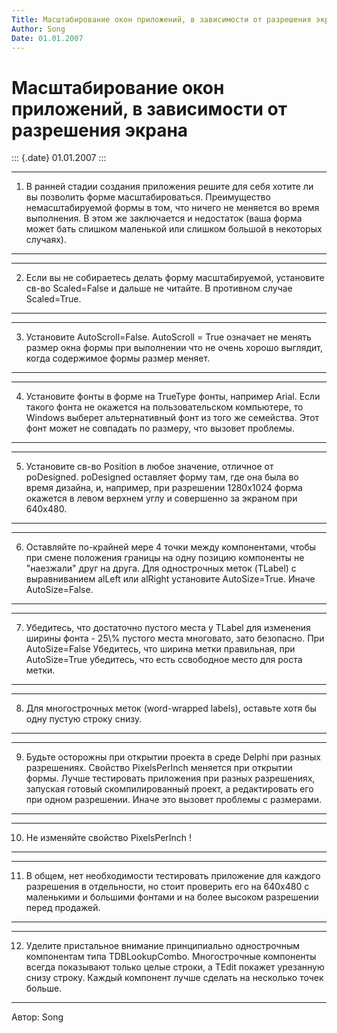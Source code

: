 ```yaml
---
Title: Масштабирование окон приложений, в зависимости от разрешения экрана
Author: Song
Date: 01.01.2007
---
```



Масштабирование окон приложений, в зависимости от разрешения экрана
===================================================================

::: {.date}
01.01.2007
:::

  ---- -----------------------------------------------------------------------------------------------------------------------------------------------------------------------------------------------------------------------------------------------------------------------------------------------------------------
  1.   В ранней стадии создания приложения решите для себя хотите ли вы позволить форме масштабироваться. Преимущество немасштабируемой формы в том, что ничего не меняется во время выполнения. В этом же заключается и недостаток (ваша форма может бать слишком маленькой или слишком большой в некоторых случаях).
  ---- -----------------------------------------------------------------------------------------------------------------------------------------------------------------------------------------------------------------------------------------------------------------------------------------------------------------

  ---- ----------------------------------------------------------------------------------------------------------------------------------------
  2.   Если вы не собираетесь делать форму масштабируемой, установите св-во Scaled=False и дальше не читайте. В противном случае Scaled=True.
  ---- ----------------------------------------------------------------------------------------------------------------------------------------

  ---- ------------------------------------------------------------------------------------------------------------------------------------------------------------------------
  3.   Установите AutoScroll=False. AutoScroll = True означает не менять размер окна формы при выполнении что не очень хорошо выглядит, когда содержимое формы размер меняет.
  ---- ------------------------------------------------------------------------------------------------------------------------------------------------------------------------

  ---- -------------------------------------------------------------------------------------------------------------------------------------------------------------------------------------------------------------------------------------------------------
  4.   Установите фонты в форме на TrueType фонты, например Arial. Если такого фонта не окажется на пользовательском компьютере, то Windows выберет альтернативный фонт из того же семейства. Этот фонт может не совпадать по размеру, что вызовет проблемы.
  ---- -------------------------------------------------------------------------------------------------------------------------------------------------------------------------------------------------------------------------------------------------------

  ---- ---------------------------------------------------------------------------------------------------------------------------------------------------------------------------------------------------------------------------------------------------
  5.   Установите св-во Position в любое значение, отличное от poDesigned. poDesigned оставляет форму там, где она была во время дизайна, и, например, при разрешении 1280x1024 форма окажется в левом верхнем углу и совершенно за экраном при 640x480.
  ---- ---------------------------------------------------------------------------------------------------------------------------------------------------------------------------------------------------------------------------------------------------

  ---- -----------------------------------------------------------------------------------------------------------------------------------------------------------------------------------------------------------------------------------------------------------------------
  6.   Оставляйте по-крайней мере 4 точки между компонентами, чтобы при смене положения границы на одну позицию компоненты не "наезжали" друг на друга. Для однострочных меток (TLabel) с выравниванием alLeft или alRight установите AutoSize=True. Иначе AutoSize=False.
  ---- -----------------------------------------------------------------------------------------------------------------------------------------------------------------------------------------------------------------------------------------------------------------------

  ---- -----------------------------------------------------------------------------------------------------------------------------------------------------------------------------------------------------------------------------------------------------------------
  7.   Убедитесь, что достаточно пустого места у TLabel для изменения ширины фонта - 25\\% пустого места многовато, зато безопасно. При AutoSize=False Убедитесь, что ширина метки правильная, при AutoSize=True убедитесь, что есть ссвободное место для роста метки.
  ---- -----------------------------------------------------------------------------------------------------------------------------------------------------------------------------------------------------------------------------------------------------------------

  ---- -------------------------------------------------------------------------------------------
  8.   Для многострочных меток (word-wrapped labels), оставьте хотя бы одну пустую строку снизу.
  ---- -------------------------------------------------------------------------------------------

  ---- -------------------------------------------------------------------------------------------------------------------------------------------------------------------------------------------------------------------------------------------------------------------------------------------------------------------
  9.   Будьте осторожны при открытии проекта в среде Delphi при разных разрешениях. Свойство PixelsPerInch меняется при открытии формы. Лучше тестировать приложения при разных разрешениях, запуская готовый скомпилированный проект, а редактировать его при одном разрешении. Иначе это вызовет проблемы с размерами.
  ---- -------------------------------------------------------------------------------------------------------------------------------------------------------------------------------------------------------------------------------------------------------------------------------------------------------------------

  ----- ---------------------------------------
  10.   Не изменяйте свойство PixelsPerInch !
  ----- ---------------------------------------

  ----- ---------------------------------------------------------------------------------------------------------------------------------------------------------------------------------------------------------
  11.   В общем, нет необходимости тестировать приложение для каждого разрешения в отдельности, но стоит проверить его на 640x480 с маленькими и большими фонтами и на более высоком разрешении перед продажей.
  ----- ---------------------------------------------------------------------------------------------------------------------------------------------------------------------------------------------------------

  ----- ------------------------------------------------------------------------------------------------------------------------------------------------------------------------------------------------------------------------------------------------------------
  12.   Уделите пристальное внимание принципиально однострочным компонентам типа TDBLookupCombo. Многострочные компоненты всегда показывают только целые строки, а TEdit покажет урезанную снизу строку. Каждый компонент лучше сделать на несколько точек больше.
  ----- ------------------------------------------------------------------------------------------------------------------------------------------------------------------------------------------------------------------------------------------------------------

Автор: Song

